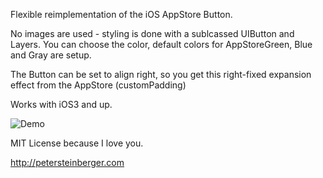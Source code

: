Flexible reimplementation of the iOS AppStore Button.

No images are used - styling is done with a sublcassed UIButton and Layers. You can choose the color, default colors for AppStoreGreen, Blue and Gray are setup.

The Button can be set to align right, so you get this right-fixed expansion effect from the AppStore (customPadding)

Works with iOS3 and up.

![Demo](https://img.skitch.com/20110221-c4ck9xgtaqcs1xf2m8wuahargc.jpg "Demo")

MIT License because I love you.

http://petersteinberger.com